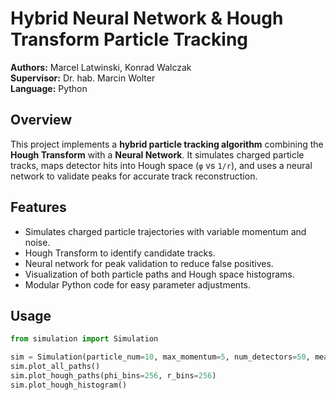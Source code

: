 # Hybrid Neural Network & Hough Transform Particle Tracking

**Authors:** Marcel Latwinski, Konrad Walczak  
**Supervisor:** Dr. hab. Marcin Wolter  
**Language:** Python  

## Overview

This project implements a **hybrid particle tracking algorithm** combining the **Hough Transform** with a **Neural Network**. It simulates charged particle tracks, maps detector hits into Hough space (`φ` vs `1/r`), and uses a neural network to validate peaks for accurate track reconstruction.

## Features

- Simulates charged particle trajectories with variable momentum and noise.
- Hough Transform to identify candidate tracks.
- Neural network for peak validation to reduce false positives.
- Visualization of both particle paths and Hough space histograms.
- Modular Python code for easy parameter adjustments.

## Usage

```python
from simulation import Simulation

sim = Simulation(particle_num=10, max_momentum=5, num_detectors=50, measurement_error=0.01, phiMax=np.pi/2, A=3e-4)
sim.plot_all_paths()
sim.plot_hough_paths(phi_bins=256, r_bins=256)
sim.plot_hough_histogram()
